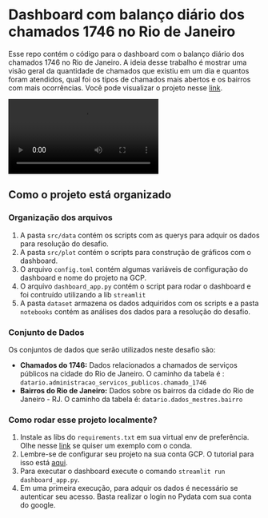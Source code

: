 # Dashboard com balanço diário dos chamados 1746 no Rio de Janeiro

Esse repo contém o código para o dashboard com o balanço diário dos chamados 1746 no Rio de Janeiro. A ideia desse trabalho é mostrar uma visão
geral da quantidade de chamados que existiu em um dia e quantos foram atendidos, qual foi os tipos de chamados mais abertos e os bairros com mais ocorrências. Você pode visualizar o projeto nesse [link](https://dashboardforchamados1746rj.streamlit.app/).

![teste](./images/dash_video.mp4)


## Como o projeto está organizado

### Organização dos arquivos

1. A pasta `src/data` contém os scripts com as querys para adquir os dados para resolução do desafio. 
2. A pasta `src/plot` contém o scripts para construção de gráficos com o dashboard.
3. O arquivo `config.toml` contém algumas variáveis de configuração do dashboard e nome do projeto na GCP.
4. O arquivo `dashboard_app.py` contém o script para rodar o dashboard e foi contruído utilizando a lib `streamlit`
5. A pasta `dataset` armazena os dados adquiridos com os scripts e a pasta `notebooks` contém as análises dos dados para a resolução do desafio.

### Conjunto de Dados

Os conjuntos de dados que serão utilizados neste desafio são:

- **Chamados do 1746:** Dados relacionados a chamados de serviços públicos na cidade do Rio de Janeiro. O caminho da tabela é : `datario.administracao_servicos_publicos.chamado_1746`
- **Bairros do Rio de Janeiro:** Dados sobre os bairros da cidade do Rio de Janeiro - RJ. O caminho da tabela é: `datario.dados_mestres.bairro`

### Como rodar esse projeto localmente?

1. Instale as libs do `requirements.txt` em sua virtual env de preferência. Olhe nesse [link](https://github.com/TalissaMoura/emd-desafio-junior-data-scientist) se quiser um exemplo com o conda.
2. Lembre-se de configurar seu projeto na sua conta GCP. O tutorial para isso está [aqui](https://docs.dados.rio/tutoriais/como-acessar-dados/).
3. Para executar o dashboard execute o comando `streamlit run dashboard_app.py`.
4. Em uma primeira execução, para adquir os dados é necessário se autenticar seu acesso. Basta realizar o login no Pydata com sua conta do google.